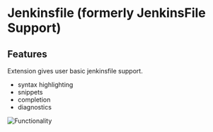 # Jenkinsfile (formerly JenkinsFile Support)

## Features

Extension gives user basic jenkinsfile support.

- syntax highlighting
- snippets
- completion
- diagnostics

![Functionality](images/functionality.png)
